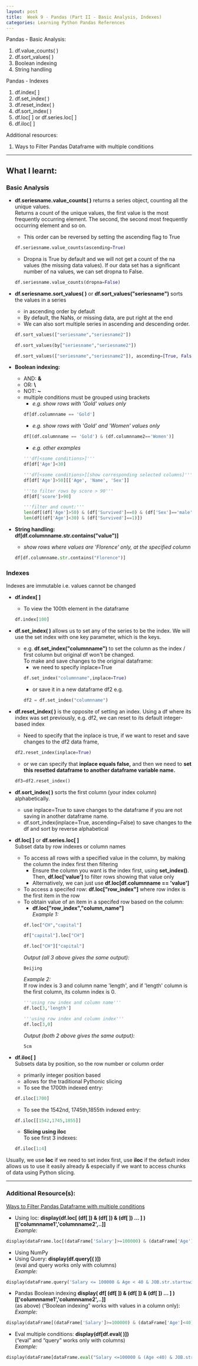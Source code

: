 ```yaml
---
layout: post
title:  Week 9 - Pandas (Part II - Basic Analysis, Indexes)
categories: Learning Python Pandas References
---
```


Pandas - Basic Analysis:  
1. df.value_counts( )
2. df.sort_values( )
3. Boolean indexing
4. String handling

Pandas - Indexes  
1. df.index[ ]
2. df.set_index( )
3. df.reset_index( )
4. df.sort_index( )
5. df.loc[ ] or df.series.loc[ ]
6. df.iloc[ ]

Additional resources:  
1. Ways to Filter Pandas Dataframe with multiple conditions

---

## What I learnt:  

### Basic Analysis  

- **df.seriesname.value_counts( )** returns a series object, counting all the unique values.  
Returns a count of the unique values, the first value is the most frequently occurring element. The second, the second most frequently occurring element and so on. 
    - This order can be reversed by setting the ascending flag to True  
    ```python
    df.seriesname.value_counts(ascending=True)
    ```  
    - Dropna is True by default and we will not get a count of the na values (the missing data values). If our data set has a significant number of na values, we can set dropna to False.  
    ```python
    df.seriesname.value_counts(dropna=False)
    ```  

- **df.seriesname.sort_values( )** or **df.sort_values("seriesname")** sorts the values in a series
    - in ascending order by default
    - By default, the NaNs, or missing data, are put right at the end
    - We can also sort multiple series in ascending and descending order.  
    ```python
    df.sort_values(["seriesname","seriesname2"])
    ```  
    ```python
    df.sort_values(by["seriesname","seriesname2"])
    ```  
    ```python
    df.sort_values(["seriesname","seriesname2"]), ascending=[True, False])
    ```   

- **Boolean indexing:** 
    - AND: **&** 
    - OR: **\\** 
    - NOT: **~**
    - multiple conditions must be grouped using brackets
        - *e.g. show rows with 'Gold' values only*  
        ```python
        df[df.columnname == 'Gold']
        ```  
        - *e.g. show rows with 'Gold' and 'Women' values only*  
        ```python
        df[(df.columnname == 'Gold') & (df.columnname2=='Women')]
        ```  
        - *e.g. other examples*  
        ```python
        '''df[<some conditions>]'''
        df[df['Age']<30]
        ```  
        ```python
        '''df[<some conditions>][show corresponding selected columns]'''
        df[df['Age']>50][['Age', 'Name', 'Sex']]
        ```  
        ```python
        '''to filter rows by score > 90'''
        df[df['score']>90]
        ```  
        ```python
        '''filter and count:'''
        len(df[(df['Age']>50) & (df['Survived']==0) & (df['Sex']=='male')])
        len(df[(df['Age']<30) & (df['Survived']==1)])
        ```  

- **String handling:**  
**df[df.columnname.str.contains("value")]**
    - *show rows where values are 'Florence' only, at the specified column*  
    ```python
    df[df.columnname.str.contains("Florence")]
    ```

### Indexes  

Indexes are immutable i.e. values cannot be changed

- **df.index[ ]** 
    - To view the 100th element in the dataframe  
    ```python
    df.index[100] 
    ```

- **df.set_index( )** allows us to set any of the series to be the index. We will use the set index with one key parameter, which is the keys.  
    - e.g. **df.set_index("columnname")** to set the column as the index / first column but original df won't be changed.  
    To make and save changes to the original dataframe:  
        - we need to specify inplace=True  
        ```python
        df.set_index("columnname",inplace=True)
        ```  
        - or save it in a new dataframe df2 e.g.  
        ```python
        df2 = df.set_index("columnname")
        ```  

- **df.reset_index( )** is the opposite of setting an index. Using a df where its index was set previously, e.g. df2, we can reset to its default integer-based index
    - Need to specify that the inplace is true, if we want to reset and save changes to the df2 data frame,  
    ```python
    df2.reset_index(inplace=True)
    ```  
    - or we can specify that **inplace equals false,** and then we need to **set this resetted dataframe to another dataframe variable name.**  
    ```python
    df3=df2.reset_index()
    ```  

- **df.sort_index( )** sorts the first column (your index column) alphabetically. 
    - use inplace=True to save changes to the dataframe if you are not saving in another dataframe name.
    - df.sort_index(inplace=True, ascending=False) to save changes to the df and sort by reverse alphabetical  

- **df.loc[ ]** or **df.series.loc[ ]**  
Subset data by row indexes or column names  
    - To access all rows with a specified value in the column, by making the column the index first then filtering
        - Ensure the column you want is the index first, using **set_index()**.  
        Then, **df.loc['value']** to filter rows showing that value only
        - Alternatively, we can just use **df.loc[df.columnname == 'value']** 
    - To access a specifed row: **df.loc["row_index"]** where row index is the first item in the row
    - To obtain value of an item in a specifed row based on the column:  
        - **df.loc["row_index","column_name"]**  
        *Example 1:*  
        ```python
        df.loc["CH","capital"]
        ```  
        ```python
        df["capital"].loc["CH"]
        ```  
        ```python
        df.loc["CH"]["capital"]
        ```  
        _Output (all 3 above gives the same output):_
        ```
        Beijing  
        ```  
        *Example 2:*  
        If row index is 3 and column name 'length', and if 'length' column is the first column, its column index is 0. 
        ```python
        '''using row index and column name'''
        df.loc[3,'length']
        ```  
        ```python
        '''using row index and column index'''
        df.loc[3,0]
        ```  
        _Output (both 2 above gives the same output):_
        ```
        5cm 
        ```  

- **df.iloc[ ]**  
Subsets data by position, so the row number or column order  
    - primarily integer position based
    - allows for the traditional Pythonic slicing
    - To see the 1700th indexed entry:  
    ```python
    df.iloc[1700]
    ```
    - To see the 1542nd, 1745th,1855th indexed entry:  
    ```python
    df.iloc[[1542,1745,1855]]
    ```
    - **Slicing using iloc**  
    To see first 3 indexes:  
    ```python
    df.iloc[1:4]
    ```

Usually, we use **loc** if we need to set index first, use **iloc** if the default index allows us to use it easily already & especially if we want to access chunks of data using Python slicing.  

---

### Additional Resource(s):

[Ways to Filter Pandas Dataframe with multiple conditions](https://www.geeksforgeeks.org/filter-pandas-dataframe-with-multiple-conditions/)
- Using loc: **display(df.loc[ (df[ ]) & (df[ ]) & (df[ ]) ... ] ) [\['columnname1','columnname2',..]]**  
*Example:*  
```python 
display(dataFrame.loc[(dataFrame['Salary']>=100000) & (dataFrame['Age']< 40) & (dataFrame['JOB'].str.startswith('D')), ['Name','JOB']])
```  
- Using NumPy  
- Using Query: **display(df.query[( )])**  
 (eval and query works only with columns)  
*Example:*  
```python 
display(dataFrame.query('Salary <= 100000 & Age < 40 & JOB.str.startswith("C").values'))
```  
- Pandas Boolean indexing **display( df[ (df[ ]) & (df[ ]) & (df[ ]) ... ] ) [\['columnname1','columnname2',..]]**  
(as above) (“Boolean indexing” works with values in a column only):  
*Example:*  
```python
display(dataFrame[(dataFrame['Salary']>=100000) & (dataFrame['Age']<40) & dataFrame['JOB'].str.startswith('P')][['Name','Age','Salary']])
```  
- Eval multiple conditions: **display(df[df.eval( )])**  
(“eval” and “query” works only with columns)  
*Example:*  
```python
display(dataFrame[dataFrame.eval("Salary <=100000 & (Age <40) & JOB.str.startswith('A').values")])
```

